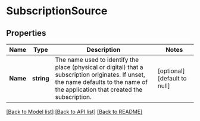 # SubscriptionSource

## Properties

 Name     | Type       | Description                                                                                                                                                                         | Notes                        
----------|------------|-------------------------------------------------------------------------------------------------------------------------------------------------------------------------------------|------------------------------
 **Name** | **string** | The name used to identify the place (physical or digital) that a subscription originates. If unset, the name defaults to the name of the application that created the subscription. | [optional] [default to null] 

[[Back to Model list]](../README.md#documentation-for-models) [[Back to API list]](../README.md#documentation-for-api-endpoints) [[Back to README]](../README.md)

